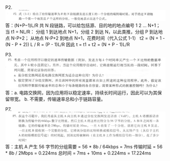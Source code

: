 P2.
![image](https://github.com/hewancai/HOMEWORK-2/blob/master/2017302580276/P2.png)
   答：(N+P−1)L/R
    共 N 段链路，可以给包括源、目的地的地点编号 1 2 … N+1；
    当 t1 = NL/R：
    分组 1 到达地点 N+1，分组 2 到达 N，以此类推，分组 P 到达地点 N-P+2；
    从地点 N-P+2 到地点 N+1，花费时间（代入公式 1-1） t2 = (N + 1 - (N - P + 2)) L / R = (P - 1)L/R
    因此 t = t1 + t2 = (N + P - 1)L/R
    
P3.
![image](https://github.com/hewancai/HOMEWORK-2/blob/master/2017302580276/P3.png)
   答：a.
       电路交换网，因为应用将以稳定速率，持续长时间运行，因此可以为其保留带宽。
       b.
       不需要，传输速率总和小于链路容量。
       
P7.
![image](https://github.com/hewancai/HOMEWORK-2/blob/master/2017302580276/P7.png)
   答：主机 A 产生 56 字节的分组需要 = 56 * 8b / 64kbps = 7ms
      传输时延 = 56 * 8b / 2Mbps = 0.224ms
      总时间 = 7ms + 10ms + 0.224ms = 17.224ms

